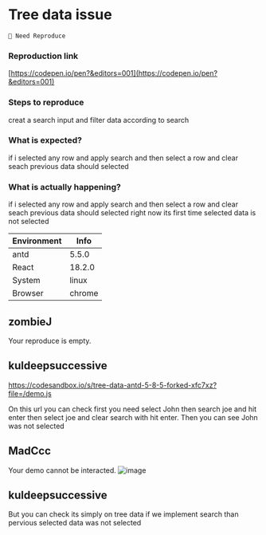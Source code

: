 # Tree data issue

`🤔 Need Reproduce`

### Reproduction link

[https://codepen.io/pen?&editors=001](https://codepen.io/pen?&editors=001)

### Steps to reproduce

creat a search input and filter data according to search

### What is expected?

if i selected any row and apply search and then select a row and clear seach previous data should selected

### What is actually happening?

if i selected any row and apply search and then select a row and clear seach previous data should selected right now its first time selected data is not selected

| Environment | Info   |
| ----------- | ------ |
| antd        | 5.5.0  |
| React       | 18.2.0 |
| System      | linux  |
| Browser     | chrome |

<!-- generated by ant-design-issue-helper. DO NOT REMOVE -->

## zombieJ

Your reproduce is empty.

## kuldeepsuccessive

https://codesandbox.io/s/tree-data-antd-5-8-5-forked-xfc7xz?file=/demo.js

On this url you can check first you need select John then search joe and hit enter then select joe and clear search with hit enter. Then you can see John was not selected

## MadCcc

Your demo cannot be interacted.
![image](https://github.com/ant-design/ant-design/assets/27722486/650e7540-b7e5-4f4f-8800-a93c562db6cb)

## kuldeepsuccessive

But you can check its simply on tree data if we implement search than pervious selected data was not selected
